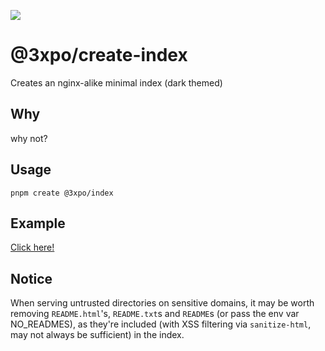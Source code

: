 ![](https://exponential-workload.github.io/create-index/png/readme-banner.png)

# @3xpo/create-index

Creates an nginx-alike minimal index (dark themed)

## Why

why not?

## Usage

`pnpm create @3xpo/index`

## Example

[Click here!](https://exponential-workload.github.io/create-index/)

## Notice

When serving untrusted directories on sensitive domains, it may be worth removing `README.html`'s, `README.txt`s and `README`s (or pass the env var NO_READMES), as they're included (with XSS filtering via `sanitize-html`, may not always be sufficient) in the index.
